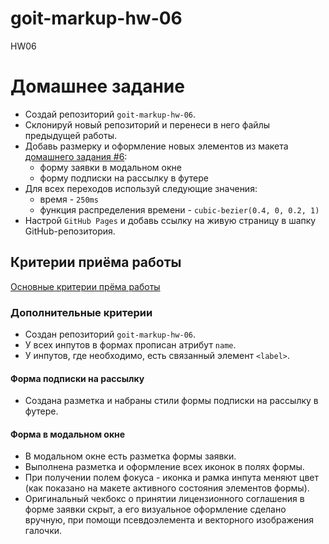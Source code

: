 # goit-markup-hw-06
HW06

# Домашнее задание

- Создай репозиторий `goit-markup-hw-06`.
- Склонируй новый репозиторий и перенеси в него файлы предыдущей работы.
- Добавь размерку и оформление новых элементов из макета
  [домашнего задания #6](<https://www.figma.com/file/VQ02IIL57fc33U4GP1WEdf/Web-Studio-(Version-2.0)?node-id=1599%3A1354>):
  - форму заявки в модальном окне
  - форму подписки на рассылку в футере
- Для всех переходов используй следующие значения:
  - время - `250ms`
  - функция распределения времени - `cubic-bezier(0.4, 0, 0.2, 1)`
- Настрой `GitHub Pages` и добавь ссылку на живую страницу в шапку
  GitHub-репозитория.

## Критерии приёма работы

[Основные критерии прёма работы](./criteria.md)

### Дополнительные критерии

- Создан репозиторий `goit-markup-hw-06`.
- У всех инпутов в формах прописан атрибут `name`.
- У инпутов, где необходимо, есть связанный элемент `<label>`.

#### Форма подписки на рассылку

- Создана разметка и набраны стили формы подписки на рассылку в футере.

#### Форма в модальном окне

- В модальном окне есть разметка формы заявки.
- Выполнена разметка и оформление всех иконок в полях формы.
- При получении полем фокуса - иконка и рамка инпута меняют цвет (как показано
  на макете активного состояния элементов формы).
- Оригинальный чекбокс о принятии лицензионного соглашения в форме заявки скрыт,
  а его визуальное оформление сделано вручную, при помощи псевдоэлемента и
  векторного изображения галочки.
